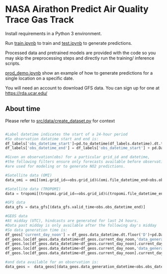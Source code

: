 # NASA Airathon Predict Air Quality Trace Gas Track

Install requirements in a Python 3 environment.

Run [train.ipynb](train.ipynb) to train and [test.ipynb](test.ipynb) to generate predictions.

Processed data and pretrained models are provided with the code so you may skip the preprocessing steps and directly run the training/ inference scripts.

[prod_demo.ipynb](prod_demo.ipynb) show an example of how to generate predictions for a single location on a specific date.

You will need an account to download GFS data. You can sign up for one at https://rda.ucar.edu/


## About time

Please refer to [src/data/create_dataset.py](src/data/create_dataset.py) for context 

```python

#Label datetime indicates the start of a 24-hour period
#So observation datatime start and end is:
df_labels['obs_datetime_start']=pd.to_datetime(df_labels.datetime).dt.tz_localize(None)
df_labels['obs_datetime_end'] = df_labels['obs_datetime_start'] + pd.DateOffset(hours=24)

#Given an observation(obs) for a particular grid_id and datetime, 
#the following filters ensure only forecasts available before observation end time 
#are used for modeling or to generate NO2 predictions.

#Satellite data (OMI)
data_omi = omi[(omi.grid_id==obs.grid_id)&(omi.file_datetime_end<obs.obs_datetime_end)].tail(1)

#Satellite data (TROPOMI)
data = tropomi[(tropomi.grid_id==obs.grid_id)&(tropomi.file_datetime_end<obs.obs_datetime_end)].tail(1)

#GFS data
data_gfs = data_gfs[(data_gfs.valid_time<obs.obs_datetime_end)]

#GEOS data
#At midday (UTC), hindcasts are generated for last 24 hours.
#Data past midday is only available after the following day's midday
#So data generation time is:
df_geos['current_day_noon'] = df_geos.data_datetime.dt.floor('D')+pd.DateOffset(hours=12)
df_geos.loc[df_geos.data_datetime<df_geos.current_day_noon,'data_generation_datetime']=\
df_geos.loc[df_geos.data_datetime<df_geos.current_day_noon].current_day_noon
df_geos.loc[df_geos.data_datetime>df_geos.current_day_noon,'data_generation_datetime'] =\
df_geos.loc[df_geos.data_datetime>df_geos.current_day_noon].current_day_noon+pd.DateOffset(hours=24)

#and data available for an observation is:
data_geos =  data_geos[(data_geos.data_generation_datetime<obs.obs_datetime_end)]
```



